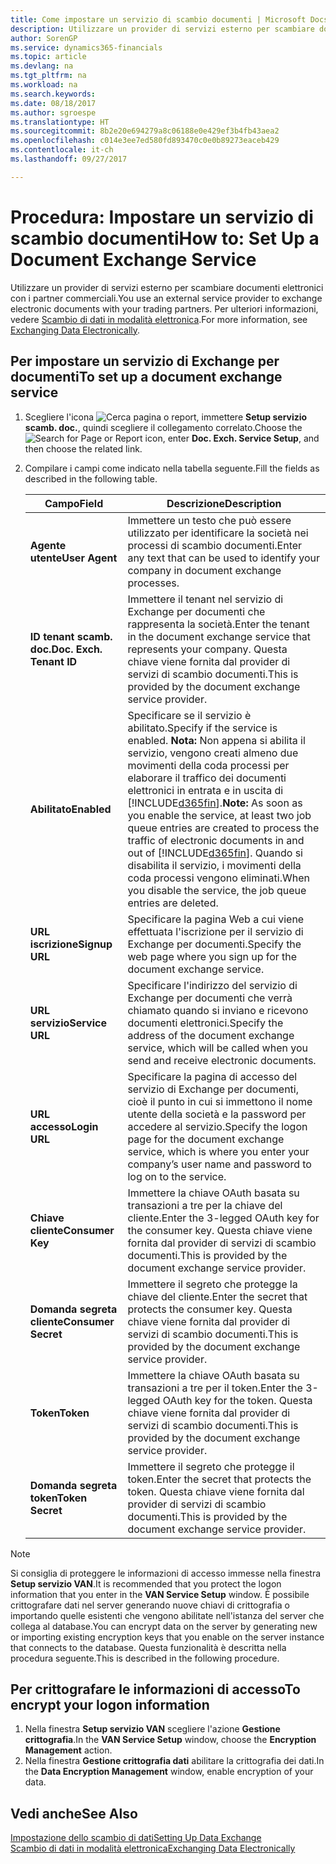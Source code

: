 ```yaml
---
title: Come impostare un servizio di scambio documenti | Microsoft Docs
description: Utilizzare un provider di servizi esterno per scambiare documenti elettronici con i partner commerciali.
author: SorenGP
ms.service: dynamics365-financials
ms.topic: article
ms.devlang: na
ms.tgt_pltfrm: na
ms.workload: na
ms.search.keywords: 
ms.date: 08/18/2017
ms.author: sgroespe
ms.translationtype: HT
ms.sourcegitcommit: 8b2e20e694279a8c06188e0e429ef3b4fb43aea2
ms.openlocfilehash: c014e3ee7ed580fd893470c0e0b89273eaceb429
ms.contentlocale: it-ch
ms.lasthandoff: 09/27/2017

---
```

# <a name="how-to-set-up-a-document-exchange-service"></a><span data-ttu-id="7fc72-103">Procedura: Impostare un servizio di scambio documenti</span><span class="sxs-lookup"><span data-stu-id="7fc72-103">How to: Set Up a Document Exchange Service</span></span>
<span data-ttu-id="7fc72-104">Utilizzare un provider di servizi esterno per scambiare documenti elettronici con i partner commerciali.</span><span class="sxs-lookup"><span data-stu-id="7fc72-104">You use an external service provider to exchange electronic documents with your trading partners.</span></span> <span data-ttu-id="7fc72-105">Per ulteriori informazioni, vedere [Scambio di dati in modalità elettronica](across-data-exchange.md).</span><span class="sxs-lookup"><span data-stu-id="7fc72-105">For more information, see [Exchanging Data Electronically](across-data-exchange.md).</span></span>  

## <a name="to-set-up-a-document-exchange-service"></a><span data-ttu-id="7fc72-106">Per impostare un servizio di Exchange per documenti</span><span class="sxs-lookup"><span data-stu-id="7fc72-106">To set up a document exchange service</span></span>  
1. <span data-ttu-id="7fc72-107">Scegliere l'icona ![Cerca pagina o report](media/ui-search/search_small.png "icona Cerca pagina o report"), immettere **Setup servizio scamb. doc.**, quindi scegliere il collegamento correlato.</span><span class="sxs-lookup"><span data-stu-id="7fc72-107">Choose the ![Search for Page or Report](media/ui-search/search_small.png "Search for Page or Report icon") icon, enter **Doc. Exch. Service Setup**, and then choose the related link.</span></span>  
2. <span data-ttu-id="7fc72-108">Compilare i campi come indicato nella tabella seguente.</span><span class="sxs-lookup"><span data-stu-id="7fc72-108">Fill the fields as described in the following table.</span></span>  

    |<span data-ttu-id="7fc72-109">Campo</span><span class="sxs-lookup"><span data-stu-id="7fc72-109">Field</span></span>|<span data-ttu-id="7fc72-110">Descrizione</span><span class="sxs-lookup"><span data-stu-id="7fc72-110">Description</span></span>|  
    |---------------------------------|---------------------------------------|  
    |<span data-ttu-id="7fc72-111">**Agente utente**</span><span class="sxs-lookup"><span data-stu-id="7fc72-111">**User Agent**</span></span>|<span data-ttu-id="7fc72-112">Immettere un testo che può essere utilizzato per identificare la società nei processi di scambio documenti.</span><span class="sxs-lookup"><span data-stu-id="7fc72-112">Enter any text that can be used to identify your company in document exchange processes.</span></span>|  
    |<span data-ttu-id="7fc72-113">**ID tenant scamb. doc.**</span><span class="sxs-lookup"><span data-stu-id="7fc72-113">**Doc. Exch. Tenant ID**</span></span>|<span data-ttu-id="7fc72-114">Immettere il tenant nel servizio di Exchange per documenti che rappresenta la società.</span><span class="sxs-lookup"><span data-stu-id="7fc72-114">Enter the tenant in the document exchange service that represents your company.</span></span> <span data-ttu-id="7fc72-115">Questa chiave viene fornita dal provider di servizi di scambio documenti.</span><span class="sxs-lookup"><span data-stu-id="7fc72-115">This is provided by the document exchange service provider.</span></span>|  
    |<span data-ttu-id="7fc72-116">**Abilitato**</span><span class="sxs-lookup"><span data-stu-id="7fc72-116">**Enabled**</span></span>|<span data-ttu-id="7fc72-117">Specificare se il servizio è abilitato.</span><span class="sxs-lookup"><span data-stu-id="7fc72-117">Specify if the service is enabled.</span></span> <span data-ttu-id="7fc72-118">**Nota:** Non appena si abilita il servizio, vengono creati almeno due movimenti della coda processi per elaborare il traffico dei documenti elettronici in entrata e in uscita di [!INCLUDE[d365fin](includes/d365fin_md.md)].</span><span class="sxs-lookup"><span data-stu-id="7fc72-118">**Note:**  As soon as you enable the service, at least two job queue entries are created to process the traffic of electronic documents in and out of [!INCLUDE[d365fin](includes/d365fin_md.md)].</span></span> <span data-ttu-id="7fc72-119">Quando si disabilita il servizio, i movimenti della coda processi vengono eliminati.</span><span class="sxs-lookup"><span data-stu-id="7fc72-119">When you disable the service, the job queue entries are deleted.</span></span>|  
    |<span data-ttu-id="7fc72-120">**URL iscrizione**</span><span class="sxs-lookup"><span data-stu-id="7fc72-120">**Signup URL**</span></span>|<span data-ttu-id="7fc72-121">Specificare la pagina Web a cui viene effettuata l'iscrizione per il servizio di Exchange per documenti.</span><span class="sxs-lookup"><span data-stu-id="7fc72-121">Specify the web page where you sign up for the document exchange service.</span></span>|  
    |<span data-ttu-id="7fc72-122">**URL servizio**</span><span class="sxs-lookup"><span data-stu-id="7fc72-122">**Service URL**</span></span>|<span data-ttu-id="7fc72-123">Specificare l'indirizzo del servizio di Exchange per documenti che verrà chiamato quando si inviano e ricevono documenti elettronici.</span><span class="sxs-lookup"><span data-stu-id="7fc72-123">Specify the address of the document exchange service, which will be called when you send and receive electronic documents.</span></span>|  
    |<span data-ttu-id="7fc72-124">**URL accesso**</span><span class="sxs-lookup"><span data-stu-id="7fc72-124">**Login URL**</span></span>|<span data-ttu-id="7fc72-125">Specificare la pagina di accesso del servizio di Exchange per documenti, cioè il punto in cui si immettono il nome utente della società e la password per accedere al servizio.</span><span class="sxs-lookup"><span data-stu-id="7fc72-125">Specify the logon page for the document exchange service, which is where you enter your company’s user name and password to log on to the service.</span></span>|  
    |<span data-ttu-id="7fc72-126">**Chiave cliente**</span><span class="sxs-lookup"><span data-stu-id="7fc72-126">**Consumer Key**</span></span>|<span data-ttu-id="7fc72-127">Immettere la chiave OAuth basata su transazioni a tre per la chiave del cliente.</span><span class="sxs-lookup"><span data-stu-id="7fc72-127">Enter the 3-legged OAuth key for the consumer key.</span></span> <span data-ttu-id="7fc72-128">Questa chiave viene fornita dal provider di servizi di scambio documenti.</span><span class="sxs-lookup"><span data-stu-id="7fc72-128">This is provided by the document exchange service provider.</span></span>|  
    |<span data-ttu-id="7fc72-129">**Domanda segreta cliente**</span><span class="sxs-lookup"><span data-stu-id="7fc72-129">**Consumer Secret**</span></span>|<span data-ttu-id="7fc72-130">Immettere il segreto che protegge la chiave del cliente.</span><span class="sxs-lookup"><span data-stu-id="7fc72-130">Enter the secret that protects the consumer key.</span></span> <span data-ttu-id="7fc72-131">Questa chiave viene fornita dal provider di servizi di scambio documenti.</span><span class="sxs-lookup"><span data-stu-id="7fc72-131">This is provided by the document exchange service provider.</span></span>|  
    |<span data-ttu-id="7fc72-132">**Token**</span><span class="sxs-lookup"><span data-stu-id="7fc72-132">**Token**</span></span>|<span data-ttu-id="7fc72-133">Immettere la chiave OAuth basata su transazioni a tre per il token.</span><span class="sxs-lookup"><span data-stu-id="7fc72-133">Enter the 3-legged OAuth key for the token.</span></span> <span data-ttu-id="7fc72-134">Questa chiave viene fornita dal provider di servizi di scambio documenti.</span><span class="sxs-lookup"><span data-stu-id="7fc72-134">This is provided by the document exchange service provider.</span></span>|  
    |<span data-ttu-id="7fc72-135">**Domanda segreta token**</span><span class="sxs-lookup"><span data-stu-id="7fc72-135">**Token Secret**</span></span>|<span data-ttu-id="7fc72-136">Immettere il segreto che protegge il token.</span><span class="sxs-lookup"><span data-stu-id="7fc72-136">Enter the secret that protects the token.</span></span> <span data-ttu-id="7fc72-137">Questa chiave viene fornita dal provider di servizi di scambio documenti.</span><span class="sxs-lookup"><span data-stu-id="7fc72-137">This is provided by the document exchange service provider.</span></span>|  

> [!NOTE]  
>  <span data-ttu-id="7fc72-138">Si consiglia di proteggere le informazioni di accesso immesse nella finestra **Setup servizio VAN**.</span><span class="sxs-lookup"><span data-stu-id="7fc72-138">It is recommended that you protect the logon information that you enter in the **VAN Service Setup** window.</span></span> <span data-ttu-id="7fc72-139">È possibile crittografare dati nel server generando nuove chiavi di crittografia o importando quelle esistenti che vengono abilitate nell'istanza del server che collega al database.</span><span class="sxs-lookup"><span data-stu-id="7fc72-139">You can encrypt data on the server by generating new or importing existing encryption keys that you enable on the server instance that connects to the database.</span></span> <span data-ttu-id="7fc72-140">Questa funzionalità è descritta nella procedura seguente.</span><span class="sxs-lookup"><span data-stu-id="7fc72-140">This is described in the following procedure.</span></span>  

## <a name="to-encrypt-your-logon-information"></a><span data-ttu-id="7fc72-141">Per crittografare le informazioni di accesso</span><span class="sxs-lookup"><span data-stu-id="7fc72-141">To encrypt your logon information</span></span>  
1. <span data-ttu-id="7fc72-142">Nella finestra **Setup servizio VAN** scegliere l'azione **Gestione crittografia**.</span><span class="sxs-lookup"><span data-stu-id="7fc72-142">In the **VAN Service Setup** window, choose the **Encryption Management** action.</span></span>  
2. <span data-ttu-id="7fc72-143">Nella finestra **Gestione crittografia dati** abilitare la crittografia dei dati.</span><span class="sxs-lookup"><span data-stu-id="7fc72-143">In the **Data Encryption Management** window, enable encryption of your data.</span></span> <!--For more information, see [Manage Data Encryption](../manage-data-encryption.md).-->  

## <a name="see-also"></a><span data-ttu-id="7fc72-144">Vedi anche</span><span class="sxs-lookup"><span data-stu-id="7fc72-144">See Also</span></span>  
[<span data-ttu-id="7fc72-145">Impostazione dello scambio di dati</span><span class="sxs-lookup"><span data-stu-id="7fc72-145">Setting Up Data Exchange</span></span>](across-set-up-data-exchange.md)  
[<span data-ttu-id="7fc72-146">Scambio di dati in modalità elettronica</span><span class="sxs-lookup"><span data-stu-id="7fc72-146">Exchanging Data Electronically</span></span>](across-data-exchange.md)

